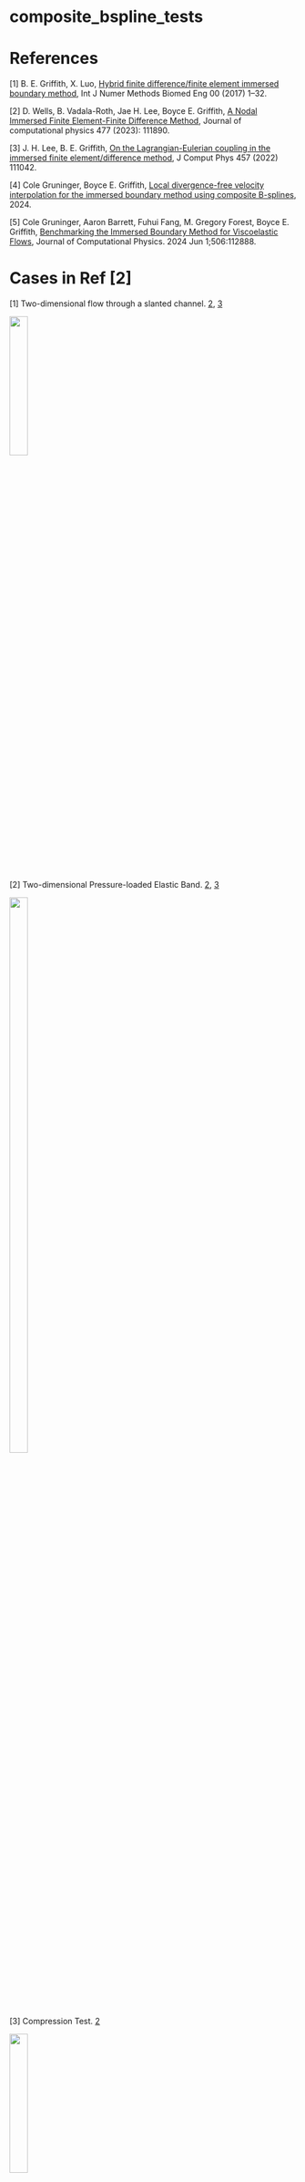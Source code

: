 # composite_bspline_tests

# References
[1] B. E. Griffith, X. Luo, [Hybrid finite difference/finite element immersed boundary method](https://onlinelibrary.wiley.com/doi/epdf/10.1002/cnm.2888), Int J Numer Methods Biomed
Eng 00 (2017) 1–32. 

[2] D. Wells, B. Vadala-Roth, Jae H. Lee, Boyce E. Griffith,  [A Nodal Immersed Finite Element-Finite Difference Method](https://arxiv.org/abs/2111.09958), Journal of computational physics 477 (2023): 111890.

[3] J. H. Lee, B. E. Griffith, [On the Lagrangian-Eulerian coupling in the immersed finite element/difference method](https://arxiv.org/abs/2105.14536), J Comput
Phys 457 (2022) 111042.

[4] Cole Gruninger, Boyce E. Griffith, [Local divergence-free velocity interpolation for the immersed boundary method using composite B-splines](https://www.arxiv.org/abs/2408.08280), 2024.

[5] Cole Gruninger, Aaron Barrett, Fuhui Fang, M. Gregory Forest, Boyce E. Griffith, [Benchmarking the Immersed Boundary Method for Viscoelastic Flows](https://arxiv.org/abs/2309.00548), Journal of Computational Physics. 2024 Jun 1;506:112888.

# Cases in Ref [2]
[1]  Two-dimensional flow through a slanted channel. [2](https://onlinelibrary.wiley.com/doi/10.1002/cnm.2888), [3](https://arxiv.org/abs/2111.09958)

<img src="https://github.com/user-attachments/assets/80c1fb3e-2504-444e-8786-440b4ae12c09" width="25%" height="25%">

[2] Two-dimensional Pressure-loaded Elastic Band. [2](https://onlinelibrary.wiley.com/doi/10.1002/cnm.2888), [3](https://arxiv.org/abs/2111.09958)

<img src="https://github.com/user-attachments/assets/884ecc6a-79c7-45ff-9f79-dbc03ae2aac2" width="25%" height="50%">

[3] Compression Test. [2](https://onlinelibrary.wiley.com/doi/10.1002/cnm.2888)

<img src="https://github.com/user-attachments/assets/1d88a6af-f5ae-4d7d-9dcb-c67a986f530c" width="25%" height="25%">

[4] Cook’s Membrane. [2](https://onlinelibrary.wiley.com/doi/10.1002/cnm.2888)

<img src="https://github.com/user-attachments/assets/2b4ccf04-92e0-4cb1-b042-576a36b1eb6f" width="25%" height="25%">

[5] Torsion

<img src="https://github.com/user-attachments/assets/4c132e9b-1114-4473-92b7-9ce3b0c4f52d" width="25%" height="25%">

[6] Hessenthaler’s Three-dimensional FSI Benchmark

<img src="https://github.com/user-attachments/assets/264f3420-a09d-4817-8085-3c7c9af8a2ac" width="25%" height="25%">

[7]  Modified Turek-Hron

<img src="https://github.com/user-attachments/assets/1358e558-f0de-47f5-b6ce-c19121df3c22" width="25%" height="25%">

[8] FSI Model of Bioprosthetic Heart Valve Dynamics

<img src="https://github.com/user-attachments/assets/8cb05702-dea2-4a05-8db3-68bfebded0fb" width="25%" height="25%">

# Cases in Ref [1]
[1] Anisotropic and Orthotropic shell

<img src="https://github.com/user-attachments/assets/72131954-b9ba-4f76-a173-29f23953a590" width="25%" height="25%">
<img src="https://github.com/user-attachments/assets/8373619e-d88d-48ba-92eb-2f411ceb4c1d" width="25%" height="25%">

[2] Soft elastic disc in lid driven cavity

<img src="https://github.com/user-attachments/assets/294ffe52-df18-4e3b-8850-1ad53b838594">

[3] Flow past a cylinder

<img src="https://github.com/user-attachments/assets/e7516543-eef0-46ed-b693-72ba636b5439" width="25%" height="25%">

[4] Idealized model of left ventricular mechanics

<img src="https://github.com/user-attachments/assets/3f11b71e-332f-47dc-bfe7-562d3d8f40f6" width="25%" height="25%">


